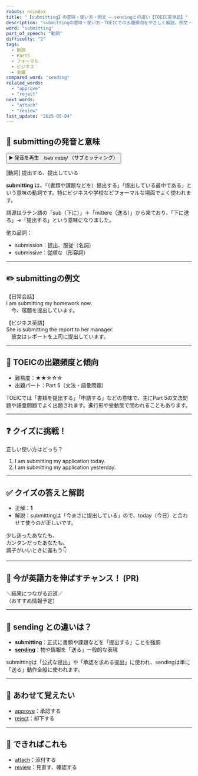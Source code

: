```yaml
---
robots: noindex
title: "【submitting】の意味・使い方・例文 ― sendingとの違い【TOEIC英単語】"
description: "submittingの意味・使い方・TOEICでの出題傾向をやさしく解説。例文・クイズ付きでsendingとの違いもわかりやすく学べます。"
word: "submitting"
part_of_speech: "動詞"
difficulty: "2"
tags:
  - 動詞
  - Part5
  - フォーマル
  - ビジネス
  - 会議
compared_word: "sending"
related_words:
  - "approve"
  - "reject"
next_words:
  - "attach"
  - "review"
last_update: "2025-05-04"
---
```


## 🔰 submittingの発音と意味

<button class="play-audio" onclick="playTTS('submitting')">
  <span class="play-audio-main">
    ▶️ 発音を再生　/səbˈmɪtɪŋ/
  </span>
  <span class="play-audio-sub">
    （サブミッティング）
  </span>
</button>

[動詞] 提出する、提出している

**submitting** は、「（書類や課題などを）提出する」「提出している最中である」という意味の動詞です。特にビジネスや学校などフォーマルな場面でよく使われます。

語源はラテン語の「sub（下に）」＋「mittere（送る）」から来ており、「下に送る」→「提出する」という意味になりました。

他の品詞：  
- submission：提出、服従（名詞）
- submissive：従順な（形容詞）

---

## ✏️ submittingの例文

【日常会話】  
I am submitting my homework now.  
　今、宿題を提出しています。

【ビジネス英語】  
She is submitting the report to her manager.  
　彼女はレポートを上司に提出しています。

---

## 🎯 TOEICの出題頻度と傾向

- 難易度：★★☆☆☆
- 出題パート：Part 5（文法・語彙問題）

TOEICでは「書類を提出する」「申請する」などの意味で、主にPart 5の文法問題や語彙問題でよく出題されます。進行形や受動態で問われることもあります。

---

## ❓ クイズに挑戦！

正しい使い方はどっち？

1. I am submitting my application today.  
2. I am submitting my application yesterday.

---

## ✅ クイズの答えと解説

- 正解：**1**
- 解説：submittingは「今まさに提出している」ので、today（今日）と合わせて使うのが正しいです。

少し迷ったあなたも、  
カンタンだったあなたも、  
調子がいいときに進もう👇️

---

## 🚀 今が英語力を伸ばすチャンス！ (PR)

<div class="info-center">
＼結果につながる近道／<br>  
（おすすめ情報予定）
</div>

---

## 🤔  sending との違いは？

- **submitting**：正式に書類や課題などを「提出する」ことを強調
- **[sending](/word/sending/)**：物や情報を「送る」一般的な表現

submittingは「公式な提出」や「承認を求める提出」に使われ、sendingは単に「送る」動作全般に使われます。

---

## 🧩 あわせて覚えたい

- [approve](/word/approve/)：承認する
- [reject](/word/reject/)：却下する

---

## 📖 できればこれも

- [attach](/word/attach/)：添付する
- [review](/word/review/)：見直す、確認する

<!-- cvid: aid19_bid32 -->
